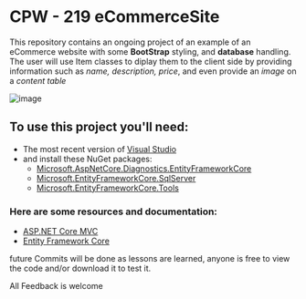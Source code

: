 # CPW - 219 eCommerceSite

This repository contains an ongoing project of an example of an eCommerce website with some **BootStrap** styling, and **database** handling.
The user will use Item classes to diplay them to the client side by providing information such as *name, description, price*, and even provide an *image* on a *content table*

![image](https://github.com/user-attachments/assets/be4bd3a2-3ca6-43cd-9d22-2d36ecbc78e1)

## To use this project you'll need:
- The most recent version of [Visual Studio](https://visualstudio.microsoft.com)
- and install these NuGet packages:
  - [Microsoft.AspNetCore.Diagnostics.EntityFrameworkCore](https://www.nuget.org/packages/Microsoft.AspNetCore.Diagnostics.EntityFrameworkCore/8.0.7?_src=template)
  - [Microsoft.EntityFrameworkCore.SqlServer](https://www.nuget.org/packages/Microsoft.EntityFrameworkCore.SqlServer/8.0.7?_src=template)
  - [Microsoft.EntityFrameworkCore.Tools](https://www.nuget.org/packages/Microsoft.EntityFrameworkCore.Tools/8.0.7?_src=template)

### Here are some resources and documentation:
- [ASP.NET Core MVC](https://learn.microsoft.com/en-us/aspnet/core/tutorials/first-mvc-app/start-mvc?view=aspnetcore-8.0&WT.mc_id=dotnet-35129-website&tabs=visual-studio)
- [Entity Framework Core](https://learn.microsoft.com/en-us/ef/core/)


future Commits will be done as lessons are learned, anyone is free to view the code and/or download it to test it.

All Feedback is welcome
